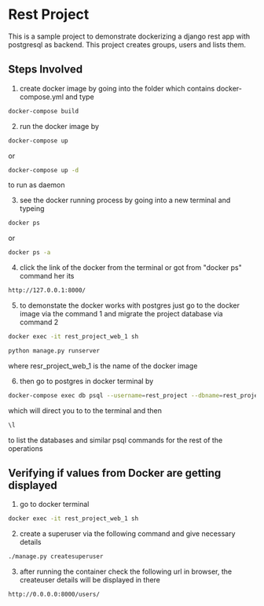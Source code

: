 Rest Project
============
This is a sample project to demonstrate dockerizing a django rest app with postgresql as backend. This project creates groups, users and lists them.


## Steps Involved

1. create docker image by going into the folder which contains docker-compose.yml and type

```bash
docker-compose build
```

2. run the docker image by

```bash
docker-compose up
```
or 
```bash
docker-compose up -d 
```

to run as daemon

3. see the docker running process by going into a new terminal and typeing

```bash
docker ps
```
or 
```bash
docker ps -a
```

4. click the link of the docker from the terminal or got from "docker ps" command her its

```bash
http://127.0.0.1:8000/
```

5. to demonstate the docker works with postgres just go to the docker image via the command 1 and migrate the project database via command 2

```bash
docker exec -it rest_project_web_1 sh
```
```bash
python manage.py runserver
```

where resr_project_web_1 is the name of the docker image

6. then go to postgres in docker terminal by

```bash
docker-compose exec db psql --username=rest_project --dbname=rest_project_db
```

which will direct you to to the terminal and then

```bash
\l 
```

to list the databases and similar psql commands for the rest of the operations

## Verifying if values from Docker are getting displayed

1. go to docker terminal

```bash
docker exec -it rest_project_web_1 sh
```

2. create a superuser via the following command and give necessary details

```bash
./manage.py createsuperuser
```

3. after running the container check the following url in browser, the createuser details will be displayed in there

```bash
http://0.0.0.0:8000/users/
```
